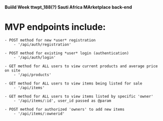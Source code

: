 **Buiild Week ttwpt_188(?) Sauti Africa MArketplace back-end**

# MVP endpoints include:
    - POST method for new *user* registration
        - '/api/auth/registration'

    - POST method for existing *user* login (authentication)
        - '/api/auth/login'

    - GET method for ALL users to view current products and average price on site
        - '/api/products'

    - GET method for ALL users to view items being listed for sale
        - '/api/items'

    - GET method for ALL users to view items listed by specific 'owner'
        - '/api/items/:id', user_id passed as @param

    - POST method for authorized 'owners' to add new items
        - '/api/items/:ownerid'

    
